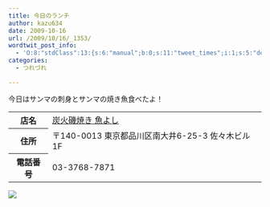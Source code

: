 ```yaml
---
title: 今日のランチ
author: kazu634
date: 2009-10-16
url: /2009/10/16/_1353/
wordtwit_post_info:
  - 'O:8:"stdClass":13:{s:6:"manual";b:0;s:11:"tweet_times";i:1;s:5:"delay";i:0;s:7:"enabled";i:1;s:10:"separation";s:2:"60";s:7:"version";s:3:"3.7";s:14:"tweet_template";b:0;s:6:"status";i:2;s:6:"result";a:0:{}s:13:"tweet_counter";i:2;s:13:"tweet_log_ids";a:1:{i:0;i:4837;}s:9:"hash_tags";a:0:{}s:8:"accounts";a:1:{i:0;s:7:"kazu634";}}'
categories:
  - つれづれ

---
```

<div class="section">
<p>
    今日はサンマの刺身とサンマの焼き魚食べたよ！
</p>
  
<table>
<tr>
<th>
        店名
</th>
      
<td>
<a href="http://r.gnavi.co.jp/e716400/?ak=VMPVyGdfIVYCrk8cr02oSYEV7QXvr8jhUTdC%2Ba4dsB8%3D" onclick="__gaTracker('send', 'event', 'outbound-article', 'http://r.gnavi.co.jp/e716400/?ak=VMPVyGdfIVYCrk8cr02oSYEV7QXvr8jhUTdC%2Ba4dsB8%3D', '炭火磯焼き 魚よし');" target="_blank">炭火磯焼き 魚よし</a>
</td>
</tr>
    
<tr>
<th>
        住所
</th>
      
<td>
        〒140-0013 東京都品川区南大井6-25-3 佐々木ビル1F
</td>
</tr>
    
<tr>
<th>
        電話番号
</th>
      
<td>
        03-3768-7871
</td>
</tr>
</table>
  
<p>
<center>
</center>
</p>
  
<p>
<a href="http://flickr.com/photos/42332031@N02/4016912892/" onclick="__gaTracker('send', 'event', 'outbound-article', 'http://flickr.com/photos/42332031@N02/4016912892/', '');" title="秋刀魚の刺身と焼き魚"><img src="http://farm3.static.flickr.com/2664/4016912892_74dd08bf4e.jpg" /></a>
</p></p>
</div>
